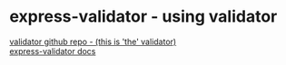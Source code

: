 # express-validator - using validator

[validator github repo - (this is 'the' validator)](https://github.com/validatorjs/validator.js)   
[express-validator docs](https://github.com/validatorjs/validator.js)   
